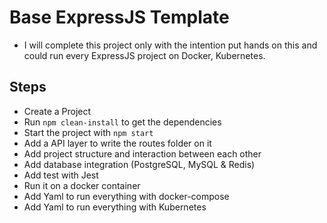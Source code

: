 # Base ExpressJS Template
 * I will complete this project only with the intention put hands on this and could run every ExpressJS project on Docker, Kubernetes.
 
## Steps
 * Create a Project
 * Run ``` npm clean-install ``` to get the dependencies 
 * Start the project with ``` npm start ``` 
 * Add a API layer to write the routes folder on it
 * Add project structure and interaction between each other
 * Add database integration (PostgreSQL, MySQL & Redis)
 * Add test with Jest 
 * Run it on a docker container
 * Add Yaml to run everything with docker-compose 
 * Add Yaml to run everything with Kubernetes
